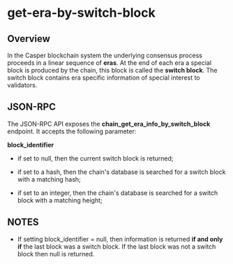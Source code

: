 # get-era-by-switch-block

## Overview

In the Casper blockchain system the underlying consensus process proceeds in a linear sequence of **eras**.  At the end of each era a special block is produced by the chain, this block is called the **switch block**.  The switch block contains era specific information of special interest to validators.

## JSON-RPC

The JSON-RPC API exposes the **chain_get_era_info_by_switch_block** endpoint.  It accepts the following parameter:

**block_identifier**

- if set to null, then the current switch block is returned;

- if set to a hash, then the chain's database is searched for a switch block with a matching hash;

- if set to an integer, then the chain's database is searched for a switch block with a matching height;

## NOTES

- If setting block_identifier = null, then information is returned **if and only if** the last block was a switch block.  If the last block was not a switch block then null is returned.